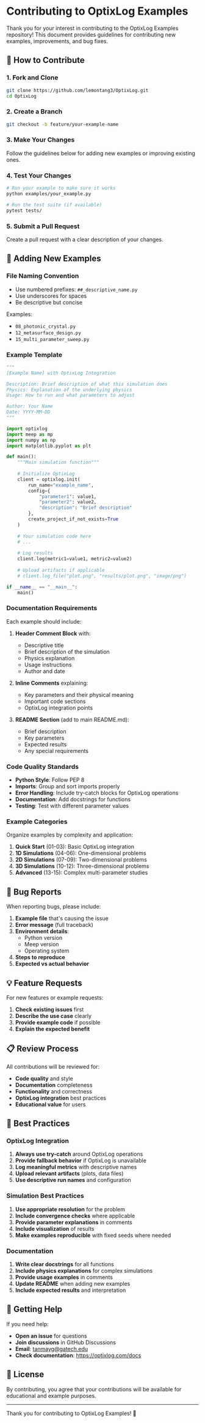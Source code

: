 # Contributing to OptixLog Examples

Thank you for your interest in contributing to the OptixLog Examples repository! This document provides guidelines for contributing new examples, improvements, and bug fixes.

## 🤝 How to Contribute

### 1. **Fork and Clone**
```bash
git clone https://github.com/lemontang3/OptixLog.git
cd OptixLog
```

### 2. **Create a Branch**
```bash
git checkout -b feature/your-example-name
```

### 3. **Make Your Changes**
Follow the guidelines below for adding new examples or improving existing ones.

### 4. **Test Your Changes**
```bash
# Run your example to make sure it works
python examples/your_example.py

# Run the test suite (if available)
pytest tests/
```

### 5. **Submit a Pull Request**
Create a pull request with a clear description of your changes.

## 📝 Adding New Examples

### File Naming Convention
- Use numbered prefixes: `##_descriptive_name.py`
- Use underscores for spaces
- Be descriptive but concise

Examples:
- `08_photonic_crystal.py`
- `12_metasurface_design.py`
- `15_multi_parameter_sweep.py`

### Example Template

```python
"""
[Example Name] with OptixLog Integration

Description: Brief description of what this simulation does
Physics: Explanation of the underlying physics
Usage: How to run and what parameters to adjust

Author: Your Name
Date: YYYY-MM-DD
"""

import optixlog
import meep as mp
import numpy as np
import matplotlib.pyplot as plt

def main():
    """Main simulation function"""
    
    # Initialize OptixLog
    client = optixlog.init(
        run_name="example_name",
        config={
            "parameter1": value1,
            "parameter2": value2,
            "description": "Brief description"
        },
        create_project_if_not_exists=True
    )
    
    # Your simulation code here
    # ...
    
    # Log results
    client.log(metric1=value1, metric2=value2)
    
    # Upload artifacts if applicable
    # client.log_file("plot.png", "results/plot.png", "image/png")

if __name__ == "__main__":
    main()
```

### Documentation Requirements

Each example should include:

1. **Header Comment Block** with:
   - Descriptive title
   - Brief description of the simulation
   - Physics explanation
   - Usage instructions
   - Author and date

2. **Inline Comments** explaining:
   - Key parameters and their physical meaning
   - Important code sections
   - OptixLog integration points

3. **README Section** (add to main README.md):
   - Brief description
   - Key parameters
   - Expected results
   - Any special requirements

### Code Quality Standards

- **Python Style**: Follow PEP 8
- **Imports**: Group and sort imports properly
- **Error Handling**: Include try-catch blocks for OptixLog operations
- **Documentation**: Add docstrings for functions
- **Testing**: Test with different parameter values

### Example Categories

Organize examples by complexity and application:

1. **Quick Start** (01-03): Basic OptixLog integration
2. **1D Simulations** (04-06): One-dimensional problems
3. **2D Simulations** (07-09): Two-dimensional problems
4. **3D Simulations** (10-12): Three-dimensional problems
5. **Advanced** (13-15): Complex multi-parameter studies

## 🐛 Bug Reports

When reporting bugs, please include:

1. **Example file** that's causing the issue
2. **Error message** (full traceback)
3. **Environment details**:
   - Python version
   - Meep version
   - Operating system
4. **Steps to reproduce**
5. **Expected vs actual behavior**

## 💡 Feature Requests

For new features or example requests:

1. **Check existing issues** first
2. **Describe the use case** clearly
3. **Provide example code** if possible
4. **Explain the expected benefit**

## 📋 Review Process

All contributions will be reviewed for:

- **Code quality** and style
- **Documentation** completeness
- **Functionality** and correctness
- **OptixLog integration** best practices
- **Educational value** for users

## 🎯 Best Practices

### OptixLog Integration

1. **Always use try-catch** around OptixLog operations
2. **Provide fallback behavior** if OptixLog is unavailable
3. **Log meaningful metrics** with descriptive names
4. **Upload relevant artifacts** (plots, data files)
5. **Use descriptive run names** and configuration

### Simulation Best Practices

1. **Use appropriate resolution** for the problem
2. **Include convergence checks** where applicable
3. **Provide parameter explanations** in comments
4. **Include visualization** of results
5. **Make examples reproducible** with fixed seeds where needed

### Documentation

1. **Write clear docstrings** for all functions
2. **Include physics explanations** for complex simulations
3. **Provide usage examples** in comments
4. **Update README** when adding new examples
5. **Include expected results** and interpretation

## 🚀 Getting Help

If you need help:

- **Open an issue** for questions
- **Join discussions** in GitHub Discussions
- **Email**: tanmayg@gatech.edu
- **Check documentation**: https://optixlog.com/docs

## 📄 License

By contributing, you agree that your contributions will be available for educational and example purposes.

---

Thank you for contributing to OptixLog Examples! 🎉
